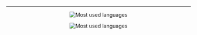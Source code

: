 <hr></hr>

<p align="center"><img src="https://github-readme-stats-sigma-five.vercel.app/api/top-langs/?username=sebastian-ml" alt="Most used languages"/></p>
<p align="center"><img src="https://github-readme-stats-sigma-five.vercel.app/api?username=sebastian-ml" alt="Most used languages"/></p>

<!--
**sebastian-ml/sebastian-ml** is a ✨ _special_ ✨ repository because its `README.md` (this file) appears on your GitHub profile.

Here are some ideas to get you started:

- 🔭 I’m currently working on ...
- 🌱 I’m currently learning ...
- 👯 I’m looking to collaborate on ...
- 🤔 I’m looking for help with ...
- 💬 Ask me about ...
- 📫 How to reach me: ...
- 😄 Pronouns: ...
- ⚡ Fun fact: ...
-->
